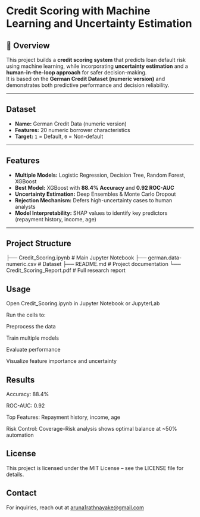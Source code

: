 # Credit Scoring with Machine Learning and Uncertainty Estimation

## 📌 Overview
This project builds a **credit scoring system** that predicts loan default risk using machine learning, while incorporating **uncertainty estimation** and a **human-in-the-loop approach** for safer decision-making.  
It is based on the **German Credit Dataset (numeric version)** and demonstrates both predictive performance and decision reliability.

---

## Dataset
- **Name:** German Credit Data (numeric version)  
- **Features:** 20 numeric borrower characteristics  
- **Target:** `1` = Default, `0` = Non-default  

---

## Features
- **Multiple Models:** Logistic Regression, Decision Tree, Random Forest, XGBoost  
- **Best Model:** XGBoost with **88.4% Accuracy** and **0.92 ROC-AUC**  
- **Uncertainty Estimation:** Deep Ensembles & Monte Carlo Dropout  
- **Rejection Mechanism:** Defers high-uncertainty cases to human analysts  
- **Model Interpretability:** SHAP values to identify key predictors (repayment history, income, age)  

---

## Project Structure
├── Credit_Scoring.ipynb # Main Jupyter Notebook
├── german.data-numeric.csv # Dataset
├── README.md # Project documentation
└── Credit_Scoring_Report.pdf # Full research report

## Usage
Open Credit_Scoring.ipynb in Jupyter Notebook or JupyterLab

Run the cells to:

Preprocess the data

Train multiple models

Evaluate performance

Visualize feature importance and uncertainty

## Results
Accuracy: 88.4%

ROC-AUC: 0.92

Top Features: Repayment history, income, age

Risk Control: Coverage–Risk analysis shows optimal balance at ~50% automation

## License
This project is licensed under the MIT License – see the LICENSE file for details.

## Contact
For inquiries, reach out at aruna1rathnayake@gmail.com
